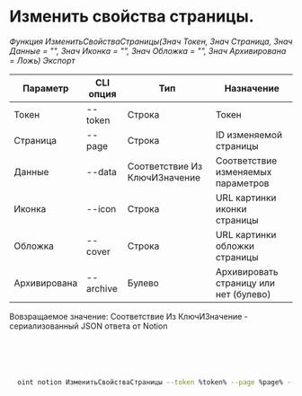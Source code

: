 ﻿---
sidebar_position: 4
---

# Изменить свойства страницы.



*Функция ИзменитьСвойстваСтраницы(Знач Токен, Знач Страница, Знач Данные = "", Знач Иконка = "", Знач Обложка = "", Знач Архивирована = Ложь) Экспорт*

  | Параметр | CLI опция | Тип | Назначение |
  |-|-|-|-|
  | Токен | --token | Строка | Токен |
  | Страница | --page | Строка | ID изменяемой страницы |
  | Данные | --data | Соответствие Из КлючИЗначение | Соответствие изменяемых параметров |
  | Иконка | --icon | Строка | URL картинки иконки страницы |
  | Обложка | --cover | Строка | URL картинки обложки страницы |
  | Архивирована | --archive | Булево | Архивировать страницу или нет (булево) |

  
  Вовзращаемое значение:   Соответствие Из КлючИЗначение - сериализованный JSON ответа от Notion

```bsl title="Пример кода"
	

	
```

```sh title="Пример команд CLI"
    
  oint notion ИзменитьСвойстваСтраницы --token %token% --page %page% --data %data% --icon %icon% --cover %cover% --archive %archive%

```


```json title="Результат"



```
